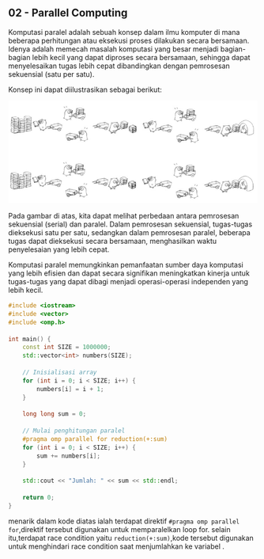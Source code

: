 02 - Parallel Computing
---
Komputasi paralel adalah sebuah konsep dalam ilmu komputer di mana beberapa perhitungan atau eksekusi proses dilakukan secara bersamaan. Idenya adalah memecah masalah komputasi yang besar menjadi bagian-bagian lebih kecil yang dapat diproses secara bersamaan, sehingga dapat menyelesaikan tugas lebih cepat dibandingkan dengan pemrosesan sekuensial (satu per satu).

Konsep ini dapat diilustrasikan sebagai berikut:

![ilustrasi komputasi paralel](..\image\image.png)

Pada gambar di atas, kita dapat melihat perbedaan antara pemrosesan sekuensial (serial) dan paralel. Dalam pemrosesan sekuensial, tugas-tugas dieksekusi satu per satu, sedangkan dalam pemrosesan paralel, beberapa tugas dapat dieksekusi secara bersamaan, menghasilkan waktu penyelesaian yang lebih cepat.

Komputasi paralel memungkinkan pemanfaatan sumber daya komputasi yang lebih efisien dan dapat secara signifikan meningkatkan kinerja untuk tugas-tugas yang dapat dibagi menjadi operasi-operasi independen yang lebih kecil.
```cpp
#include <iostream>
#include <vector>
#include <omp.h>

int main() {
    const int SIZE = 1000000;
    std::vector<int> numbers(SIZE);

    // Inisialisasi array
    for (int i = 0; i < SIZE; i++) {
        numbers[i] = i + 1;
    }

    long long sum = 0;

    // Mulai penghitungan paralel
    #pragma omp parallel for reduction(+:sum)
    for (int i = 0; i < SIZE; i++) {
        sum += numbers[i];
    }

    std::cout << "Jumlah: " << sum << std::endl;

    return 0;
}
```
menarik dalam kode diatas ialah terdapat direktif `#pragma omp parallel for`,direktif tersebut digunakan untuk memparalelkan loop for.
selain itu,terdapat race condition yaitu `reduction(+:sum)`,kode tersebut digunakan untuk  menghindari race condition saat menjumlahkan ke variabel .
